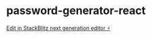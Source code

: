 # password-generator-react

[Edit in StackBlitz next generation editor ⚡️](https://stackblitz.com/~/github.com/rafael-a-g-n/password-generator-react)